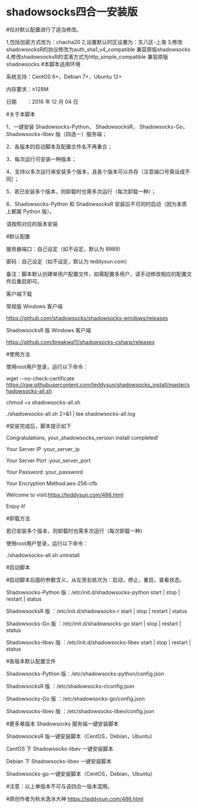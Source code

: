 # shadowsocks四合一安装版

#仅对默认配置进行了适当修改。

1,包括加密方式改为：chacha20
2,设置默认时区设置为：东八区-上海
3,修改shadowsocksR的协议修改为auth_sha1_v4_compatible 兼容原版shadowsocks
4,修改shadowsocksR的混淆方式为http_simple_compatible  兼容原版shadowsocks
#本脚本适用环境

系统支持：CentOS 6+，Debian 7+，Ubuntu 12+

内存要求：≥128M

日期　　：2016 年 12 月 04 日

#关于本脚本

1、一键安装 Shadowsocks-Python， ShadowsocksR， Shadowsocks-Go， Shadowsocks-libev 版（四选一）服务端；

2、各版本的启动脚本及配置文件名不再重合；

3、每次运行可安装一种版本；

4、支持以多次运行来安装多个版本，且各个版本可以共存（注意端口号需设成不同）；

5、若已安装多个版本，则卸载时也需多次运行（每次卸载一种）；

6、Shadowsocks-Python 和 ShadowsocksR 安装后不可同时启动（因为本质上都属 Python 版）。

请按照对应的版本安装

#默认配置

服务器端口：自己设定（如不设定，默认为 8989）

密码：自己设定（如不设定，默认为 teddysun.com）

备注：脚本默认创建单用户配置文件，如需配置多用户，请手动修改相应的配置文件后重启即可。

客户端下载

常规版 Windows 客户端

https://github.com/shadowsocks/shadowsocks-windows/releases

ShadowsocksR 版 Windows 客户端

https://github.com/breakwa11/shadowsocks-csharp/releases


#使用方法

使用root用户登录，运行以下命令：

wget --no-check-certificate https://raw.githubusercontent.com/teddysun/shadowsocks_install/master/shadowsocks-all.sh

chmod +x shadowsocks-all.sh

./shadowsocks-all.sh 2>&1 | tee shadowsocks-all.log

#安装完成后，脚本提示如下

Congratulations, your_shadowsocks_version install completed!

Your Server IP        :your_server_ip

Your Server Port      :your_server_port

Your Password         :your_password

Your Encryption Method:aes-256-cfb

Welcome to visit:https://teddysun.com/486.html

Enjoy it!

#卸载方法

若已安装多个版本，则卸载时也需多次运行（每次卸载一种）

使用root用户登录，运行以下命令：

./shadowsocks-all.sh uninstall

#启动脚本

#启动脚本后面的参数含义，从左至右依次为：启动，停止，重启，查看状态。

Shadowsocks-Python 版：/etc/init.d/shadowsocks-python start | stop | restart | status

ShadowsocksR 版      ：/etc/init.d/shadowsocks-r start | stop | restart | status

Shadowsocks-Go 版    ：/etc/init.d/shadowsocks-go start | stop | restart | status

Shadowsocks-libev 版 ：/etc/init.d/shadowsocks-libev start | stop | restart | status

#各版本默认配置文件

Shadowsocks-Python 版：/etc/shadowsocks-python/config.json

ShadowsocksR 版      ：/etc/shadowsocks-r/config.json

Shadowsocks-Go 版    ：/etc/shadowsocks-go/config.json

Shadowsocks-libev 版 ：/etc/shadowsocks-libev/config.json

#更多单版本 Shadowsocks 服务端一键安装脚本

ShadowsocksR 版一键安装脚本（CentOS，Debian，Ubuntu）

CentOS 下 Shadowsocks-libev 一键安装脚本

Debian 下 Shadowsocks-libev 一键安装脚本

Shadowsocks-go 一键安装脚本（CentOS，Debian，Ubuntu）

#注意：以上单版本不可与该四合一版本混用。

#原创作者为秋水逸冰大神 https://teddysun.com/486.html



